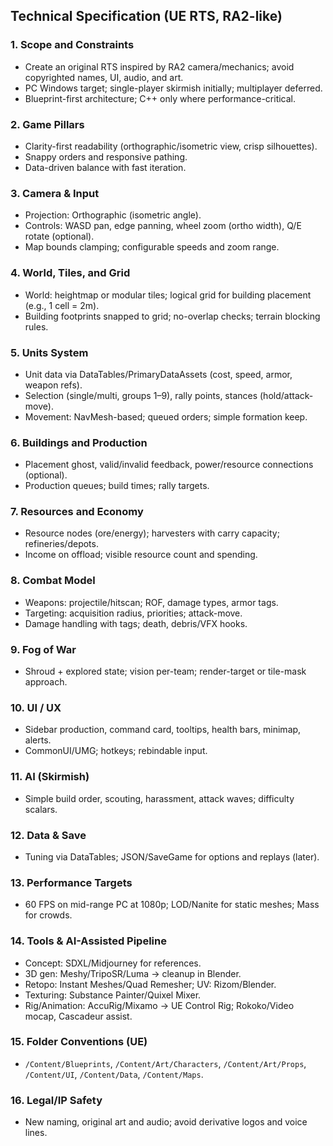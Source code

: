 ## Technical Specification (UE RTS, RA2-like)

### 1. Scope and Constraints
- Create an original RTS inspired by RA2 camera/mechanics; avoid copyrighted names, UI, audio, and art.
- PC Windows target; single-player skirmish initially; multiplayer deferred.
- Blueprint-first architecture; C++ only where performance-critical.

### 2. Game Pillars
- Clarity-first readability (orthographic/isometric view, crisp silhouettes).
- Snappy orders and responsive pathing.
- Data-driven balance with fast iteration.

### 3. Camera & Input
- Projection: Orthographic (isometric angle).
- Controls: WASD pan, edge panning, wheel zoom (ortho width), Q/E rotate (optional).
- Map bounds clamping; configurable speeds and zoom range.

### 4. World, Tiles, and Grid
- World: heightmap or modular tiles; logical grid for building placement (e.g., 1 cell = 2m).
- Building footprints snapped to grid; no-overlap checks; terrain blocking rules.

### 5. Units System
- Unit data via DataTables/PrimaryDataAssets (cost, speed, armor, weapon refs).
- Selection (single/multi, groups 1–9), rally points, stances (hold/attack-move).
- Movement: NavMesh-based; queued orders; simple formation keep.

### 6. Buildings and Production
- Placement ghost, valid/invalid feedback, power/resource connections (optional).
- Production queues; build times; rally targets.

### 7. Resources and Economy
- Resource nodes (ore/energy); harvesters with carry capacity; refineries/depots.
- Income on offload; visible resource count and spending.

### 8. Combat Model
- Weapons: projectile/hitscan; ROF, damage types, armor tags.
- Targeting: acquisition radius, priorities; attack-move.
- Damage handling with tags; death, debris/VFX hooks.

### 9. Fog of War
- Shroud + explored state; vision per-team; render-target or tile-mask approach.

### 10. UI / UX
- Sidebar production, command card, tooltips, health bars, minimap, alerts.
- CommonUI/UMG; hotkeys; rebindable input.

### 11. AI (Skirmish)
- Simple build order, scouting, harassment, attack waves; difficulty scalars.

### 12. Data & Save
- Tuning via DataTables; JSON/SaveGame for options and replays (later).

### 13. Performance Targets
- 60 FPS on mid-range PC at 1080p; LOD/Nanite for static meshes; Mass for crowds.

### 14. Tools & AI-Assisted Pipeline
- Concept: SDXL/Midjourney for references.
- 3D gen: Meshy/TripoSR/Luma → cleanup in Blender.
- Retopo: Instant Meshes/Quad Remesher; UV: Rizom/Blender.
- Texturing: Substance Painter/Quixel Mixer.
- Rig/Animation: AccuRig/Mixamo → UE Control Rig; Rokoko/Video mocap, Cascadeur assist.

### 15. Folder Conventions (UE)
- `/Content/Blueprints`, `/Content/Art/Characters`, `/Content/Art/Props`, `/Content/UI`, `/Content/Data`, `/Content/Maps`.

### 16. Legal/IP Safety
- New naming, original art and audio; avoid derivative logos and voice lines.




